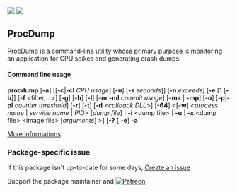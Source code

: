 [![](https://img.shields.io/chocolatey/v/procdump?color=green&label=procdump)](https://chocolatey.org/packages/procdump) [![](https://img.shields.io/chocolatey/dt/procdump)](https://chocolatey.org/packages/procdump)

## ProcDump
ProcDump is a command-line utility whose primary purpose is monitoring an application for CPU spikes and generating crash dumps. 
#### Command line usage
__procdump__ [__-a__] [[__-c__|__-cl__ _CPU usage_] [__-u__] [__-s__ _seconds_]] [__-n__ _exceeds_] [__-e__ [1 [__-b__]] [__-f__ &lt;filter,...&gt;] [__-g__] [__-h__] [__-l__] [__-m__|__-ml__ _commit usage_] [__-ma__ | __-mp__] [__-o__] [__-p__|__-pl__ _counter threshold_] [__-r__] [__-t__] [__-d__ &lt;_callback DLL_&gt;] [__-64__] &lt;[__-w__] &lt;_process name_ | _service name_ | _PID_&gt; [_dump file_] | __-i__ &lt;dump file&gt; | __-u__ | __-x__ &lt;dump file&gt; &lt;image file&gt; [_arguments_] &gt;] [__-?__ [ __-e__]
__-a__

[More informations](https://docs.microsoft.com/en-us/sysinternals/downloads/procdump)

### Package-specific issue
If this package isn't up-to-date for some days, [Create an issue](https://github.com/tunisiano187/Chocolatey-packages/issues/new/choose)

Support the package maintainer and [![Patreon](https://cdn.jsdelivr.net/gh/tunisiano187/Chocolatey-packages@d15c4e19c709e7148588d4523ffc6dd3cd3c7e5e/icons/patreon.png)](https://www.patreon.com/bePatron?u=39585820)
